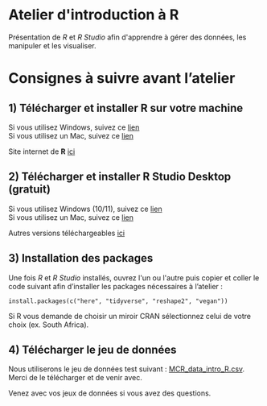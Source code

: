 # Atelier d'introduction à R

Présentation de *R* et *R Studio* afin d'apprendre à gérer des données, les manipuler et les visualiser.

# Consignes à suivre avant l’atelier

## 1) Télécharger et installer R sur votre machine
  
Si vous utilisez Windows, suivez ce [lien](https://cran.r-project.org/bin/windows/base/R-4.2.1-win.exe)  
Si vous utilisez un Mac, suivez ce [lien](https://cran.r-project.org/bin/macosx/base/R-4.2.1.pkg)  

Site internet de **R** [ici](https://cran.r-project.org/)

## 2) Télécharger et installer R Studio Desktop (gratuit)
  
Si vous utilisez Windows (10/11), suivez ce [lien](https://download1.rstudio.org/desktop/windows/RStudio-2022.07.0-548.exe)  
Si vous utilisez un Mac, suivez ce [lien](https://download1.rstudio.org/desktop/macos/RStudio-2022.07.0-548.dmg)  

Autres versions téléchargeables [ici](https://www.rstudio.com/products/rstudio/download/)

## 3) Installation des packages  

Une fois *R* et *R Studio* installés, ouvrez l'un ou l'autre puis copier et coller le code suivant afin d’installer les packages nécessaires à l’atelier  :  
```
install.packages(c("here", "tidyverse", "reshape2", "vegan"))
```
Si R vous demande de choisir un miroir CRAN sélectionnez celui de votre choix (ex. South Africa).  

## 4) Télécharger le jeu de données

Nous utiliserons le jeu de données test suivant : [MCR_data_intro_R.csv](data/MCR_data_intro_R.csv). Merci de le télécharger et de venir avec.  

Venez avec vos jeux de données si vous avez des questions.

